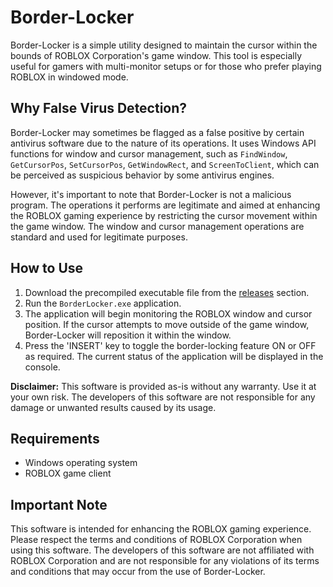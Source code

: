 # Border-Locker

Border-Locker is a simple utility designed to maintain the cursor within the bounds of ROBLOX Corporation's game window. This tool is especially useful for gamers with multi-monitor setups or for those who prefer playing ROBLOX in windowed mode.

## Why False Virus Detection?

Border-Locker may sometimes be flagged as a false positive by certain antivirus software due to the nature of its operations. It uses Windows API functions for window and cursor management, such as `FindWindow`, `GetCursorPos`, `SetCursorPos`, `GetWindowRect`, and `ScreenToClient`, which can be perceived as suspicious behavior by some antivirus engines.

However, it's important to note that Border-Locker is not a malicious program. The operations it performs are legitimate and aimed at enhancing the ROBLOX gaming experience by restricting the cursor movement within the game window. The window and cursor management operations are standard and used for legitimate purposes.

## How to Use

1. Download the precompiled executable file from the [releases](https://github.com/Xenon-Trash/Border-Locker/releases) section.
2. Run the `BorderLocker.exe` application.
3. The application will begin monitoring the ROBLOX window and cursor position. If the cursor attempts to move outside of the game window, Border-Locker will reposition it within the window.
4. Press the 'INSERT' key to toggle the border-locking feature ON or OFF as required. The current status of the application will be displayed in the console.

**Disclaimer:** This software is provided as-is without any warranty. Use it at your own risk. The developers of this software are not responsible for any damage or unwanted results caused by its usage.

## Requirements

- Windows operating system
- ROBLOX game client

## Important Note

This software is intended for enhancing the ROBLOX gaming experience. Please respect the terms and conditions of ROBLOX Corporation when using this software. The developers of this software are not affiliated with ROBLOX Corporation and are not responsible for any violations of its terms and conditions that may occur from the use of Border-Locker.
